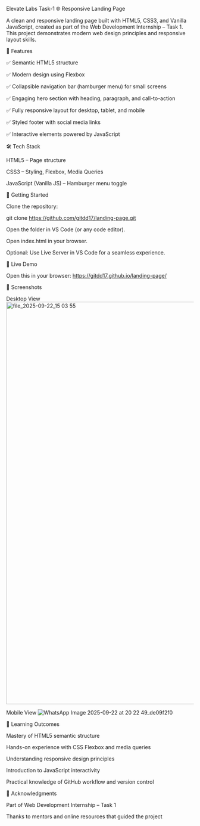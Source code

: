 Elevate Labs Task-1
🌐 Responsive Landing Page

A clean and responsive landing page built with HTML5, CSS3, and Vanilla JavaScript, created as part of the Web Development Internship – Task 1.
This project demonstrates modern web design principles and responsive layout skills.

📌 Features

✅ Semantic HTML5 structure

✅ Modern design using Flexbox

✅ Collapsible navigation bar (hamburger menu) for small screens

✅ Engaging hero section with heading, paragraph, and call-to-action

✅ Fully responsive layout for desktop, tablet, and mobile

✅ Styled footer with social media links

✅ Interactive elements powered by JavaScript

🛠️ Tech Stack

HTML5 – Page structure

CSS3 – Styling, Flexbox, Media Queries

JavaScript (Vanilla JS) – Hamburger menu toggle

🚀 Getting Started

Clone the repository:

git clone https://github.com/gitdd17/landing-page.git


Open the folder in VS Code (or any code editor).

Open index.html in your browser.

Optional: Use Live Server in VS Code for a seamless experience.

🔗 Live Demo

Open this in your browser:
https://gitdd17.github.io/landing-page/

📸 Screenshots

Desktop View
<img width="1920" height="1080" alt="file_2025-09-22_15 03 55" src="https://github.com/user-attachments/assets/513a0e65-58d5-4670-ad6c-b7ce5269bdde" />


Mobile View
![WhatsApp Image 2025-09-22 at 20 22 49_de09f2f0](https://github.com/user-attachments/assets/15d38e11-f808-4f73-9488-680577d28875)


📖 Learning Outcomes

Mastery of HTML5 semantic structure

Hands-on experience with CSS Flexbox and media queries

Understanding responsive design principles

Introduction to JavaScript interactivity

Practical knowledge of GitHub workflow and version control

🙌 Acknowledgments

Part of Web Development Internship – Task 1

Thanks to mentors and online resources that guided the project


